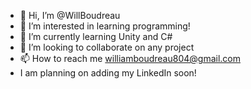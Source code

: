 - 👋 Hi, I’m @WillBoudreau
- 👀 I’m interested in learning programming!
- 🌱 I’m currently learning Unity and C#
- 💞️ I’m looking to collaborate on any project
- 📫 How to reach me williamboudreau804@gmail.com
- I am planning on adding my LinkedIn soon!

<!---
WillBoudreau/WillBoudreau is a ✨ special ✨ repository because its `README.md` (this file) appears on your GitHub profile.
You can click the Preview link to take a look at your changes.
--->
